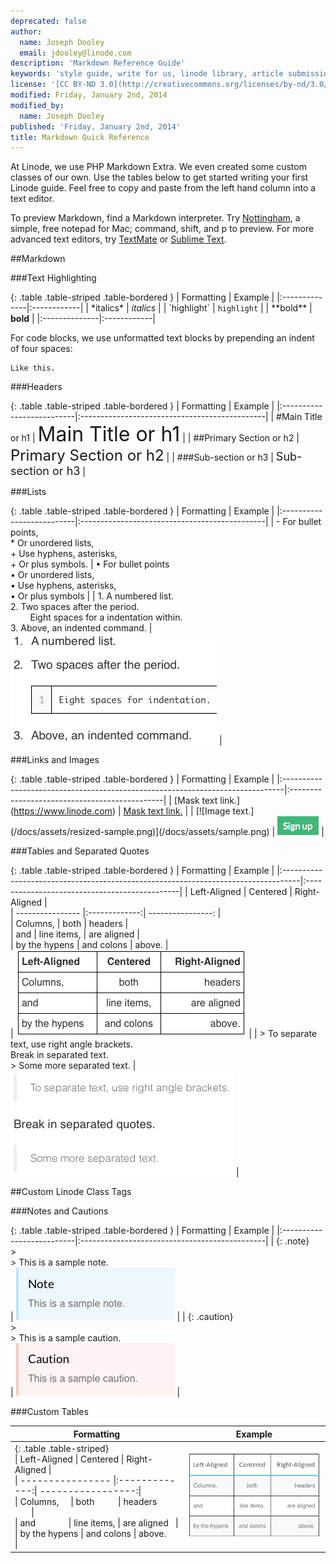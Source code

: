 ```yaml
---
deprecated: false
author:
  name: Joseph Dooley
  email: jdooley@linode.com
description: 'Markdown Reference Guide'
keywords: 'style guide, write for us, linode library, article submissions, markdown,'
license: '[CC BY-ND 3.0](http://creativecommons.org/licenses/by-nd/3.0/us/)'
modified: Friday, January 2nd, 2014
modified_by:
  name: Joseph Dooley
published: 'Friday, January 2nd, 2014'
title: Markdown Quick Reference
---
```


At Linode, we use PHP Markdown Extra. We even created some custom classes of our own. Use the tables below to get started writing your first Linode guide. Feel free to copy and paste from the left hand column into a text editor.

To preview Markdown, find a Markdown interpreter. Try [Nottingham](http://clickontyler.com/nottingham/), a simple, free notepad for Mac; command, shift, and p to preview. For more advanced text editors, try [TextMate](http://macromates.com) or [Sublime Text](http://www.sublimetext.com/).

##Markdown



###Text Highlighting

{: .table .table-striped .table-bordered }
| Formatting    |  Example    |
|:--------------|:------------|
| \*italics\*   | *italics*   |
| \`highlight\` | `highlight` |
| \*\*bold\*\*  | **bold**    |
|:--------------|:------------|

For code blocks, we use unformatted text blocks by prepending an indent of four spaces:

    Like this.

###Headers

{: .table .table-striped .table-bordered }
| Formatting                |  Example                                      |
|:--------------------------|:----------------------------------------------|
| \#Main Title or h1        | <font size="6">Main Title or h1</font>        |
| \#\#Primary Section or h2 | <font size="5">Primary Section or h2</font>   |
| \#\#\#Sub-section or h3   | <font size="4">Sub-section or h3</font>       |


###Lists

{: .table .table-striped .table-bordered }
| Formatting                |  Example                                      |
|:--------------------------|:----------------------------------------------|
| - For bullet points,<br>* Or unordered lists,<br>+ Use hyphens, asterisks,<br>+ Or plus symbols.      | <span>&bull; For bullet points<br>&bull; Or unordered lists,<br>&bull; Use hyphens, asterisks,<br>&bull; Or plus symbols |
| 1.  A numbered list.<br>2.  Two spaces after the period.<br>&nbsp;&nbsp;&nbsp;&nbsp;&nbsp;&nbsp;&nbsp;&nbsp;Eight spaces for a indentation within.<br>3.  Above, an indented command. | ![](/docs/assets/example-numbered-list.png) |

###Links and Images

{: .table .table-striped .table-bordered }
| Formatting                                                                    |  Example                                      |
|:------------------------------------------------------------------------------|:----------------------------------------------|
| \[Mask text link.](https://www.linode.com)                                    | [Mask text link.](https://www.linode.com)     |
| \[\!\[Image text.](/docs/assets/resized-sample.png)](/docs/assets/sample.png) | <img src="/docs/assets/example.png">  |

###Tables and Separated Quotes


{: .table .table-striped .table-bordered }
| Formatting                                                                        |  Example                                      |
|:----------------------------------------------------------------------------------|:----------------------------------------------|
\|  Left-Aligned    \| Centered      \| Right-Aligned     \|<br>\| ---------------- \|:-------------:\| ----------------: \|<br>\| Columns,         \| both          \| headers           \|<br>\| and              \| line items,   \| are aligned       \|<br>\| by the hypens    \| and colons     \| above.            \|<br> | <img src="/docs/assets/example-markdown-table.png"> |
| > To separate text, use right angle brackets. <br> Break in separated text. <br>> Some more separated text. | <img src="/docs/assets/example-separated-quote.png"> |


##Custom Linode Class Tags

###Notes and Cautions

{: .table .table-striped .table-bordered }
| Formatting                |  Example                                      |
|:--------------------------|:----------------------------------------------|
| {: .note}<br>><br>> This is a sample note.<br> | <img src="/docs/assets/example-note.png"> |
| {: .caution}<br>><br>> This is a sample caution.<br> | <img src="/docs/assets/example-caution.png"> |


###Custom Tables

<table class="table table-striped table-bordered">
  <thead><th>Formatting</th><th>Example</th></thead>
  </tr>
  <tr>
    <td>
{: .table .table-striped}
<br>
| Left-Aligned | Centered     | Right-Aligned |
<br>
| ---------------- |:-------------:| -----------------:|
<br>
| Columns,&nbsp;&nbsp;&nbsp;&nbsp; | both&nbsp;&nbsp;&nbsp;&nbsp;&nbsp;&nbsp;&nbsp;&nbsp;&nbsp;&nbsp;| headers &nbsp;&nbsp;&nbsp;&nbsp;&nbsp;&nbsp;&nbsp;|
<br>
| and &nbsp;&nbsp;&nbsp;&nbsp;&nbsp;&nbsp;&nbsp;&nbsp;&nbsp;&nbsp;&nbsp;&nbsp; | line items, | are aligned &nbsp;&nbsp;|
<br>
| by the hypens | and colons | above. &nbsp;&nbsp;&nbsp; |
    </td>
    <td>
    <img src="/docs/assets/example-blue-stripe-table.png">
    </td>
  </tr>  
</table>
